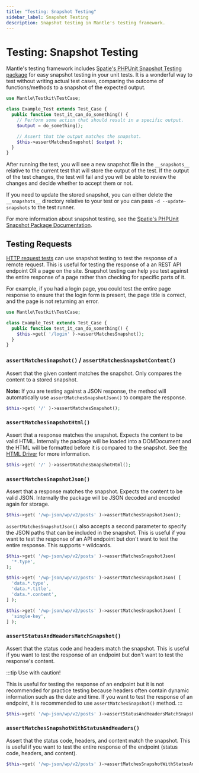 ```yaml
---
title: "Testing: Snapshot Testing"
sidebar_label: Snapshot Testing
description: Snapshot testing in Mantle's testing framework.
---
```

# Testing: Snapshot Testing

Mantle's testing framework includes [Spatie's PHPUnit Snapshot Testing
package](https://github.com/spatie/phpunit-snapshot-assertions) for easy
snapshot testing in your unit tests. It is a wonderful way to test without
writing actual test cases, comparing the outcome of functions/methods to a
snapshot of the expected output.

```php
use Mantle\Testkit\TestCase;

class Example_Test extends Test_Case {
  public function test_it_can_do_something() {
    // Perform some action that should result in a specific output.
    $output = do_something();

    // Assert that the output matches the snapshot.
    $this->assertMatchesSnapshot( $output );
  }
}
```

After running the test, you will see a new snapshot file in the `__snapshots__`
relative to the current test that will store the output of the test. If the
output of the test changes, the test will fail and you will be able to review
the changes and decide whether to accept them or not.

If you need to update the stored snapshot, you can either delete the
`__snapshots__` directory relative to your test or you can pass `-d
--update-snapshots` to the test runner.

For more information about snapshot testing, see the [Spatie's PHPUnit Snapshot
Package Documentation](https://github.com/spatie/phpunit-snapshot-assertions).

## Testing Requests

[HTTP request tests](/docs/testing/requests) can use snapshot testing to test the
response of a remote request. This is useful for testing the response of a an
REST API endpoint OR a page on the site. Snapshot testing can help you test
against the entire response of a page rather than checking for specific parts of
it.

For example, if you had a login page, you could test the entire page response to
ensure that the login form is present, the page title is correct, and the page
is not returning an error.

```php
use Mantle\Testkit\TestCase;

class Example_Test extends Test_Case {
  public function test_it_can_do_something() {
    $this->get( '/login' )->assertMatchesSnapshot();
  }
}
```

### `assertMatchesSnapshot()` / `assertMatchesSnapshotContent()`

Assert that the given content matches the snapshot. Only compares the content to
a stored snapshot.

**Note:** If you are testing against a JSON response, the method will automatically use `assertMatchesSnapshotJson()` to compare the response.

```php
$this->get( '/' )->assertMatchesSnapshot();
```

### `assertMatchesSnapshotHtml()`

Assert that a response matches the snapshot. Expects the content to be valid
HTML. Internally the package will be loaded into a DOMDocument and the HTML will
be formatted before it is compared to the snapshot. See [the HTML
Driver](https://github.com/spatie/phpunit-snapshot-assertions/blob/main/src/Drivers/HtmlDriver.php) for more information.

```php
$this->get( '/' )->assertMatchesSnapshotHtml();
```

### `assertMatchesSnapshotJson()`

Assert that a response matches the snapshot. Expects the content to be valid
JSON. Internally the package will be JSON decoded and encoded again for storage.

```php
$this->get( '/wp-json/wp/v2/posts' )->assertMatchesSnapshotJson();
```

`assertMatchesSnapshotJson()` also accepts a second parameter to specify the
JSON paths that can be included in the snapshot. This is useful if you want to
test the response of an API endpoint but don't want to test the entire response.
This supports `*` wildcards.

```php
$this->get( '/wp-json/wp/v2/posts' )->assertMatchesSnapshotJson(
  '*.type',
);

$this->get( '/wp-json/wp/v2/posts' )->assertMatchesSnapshotJson( [
  'data.*.type',
  'data.*.title',
  'data.*.content',
] );

$this->get( '/wp-json/wp/v2/posts' )->assertMatchesSnapshotJson( [
  'single-key',
] );
```

### `assertStatusAndHeadersMatchSnapshot()`

Assert that the status code and headers match the snapshot. This is useful if
you want to test the response of an endpoint but don't want to test the
response's content.

:::tip Use with caution!

This is useful for testing the response of an endpoint but it is not recommended
for practice testing because headers often contain dynamic information such as
the date and time. If you want to test the response of an endpoint, it is
recommended to use `assertMatchesSnapshot()` method.
:::

```php
$this->get( '/wp-json/wp/v2/posts' )->assertStatusAndHeadersMatchSnapshot();
```

### `assertMatchesSnapshotWithStatusAndHeaders()`

Assert that the status code, headers, and content match the snapshot. This is
useful if you want to test the entire response of the endpoint (status code,
headers, and content).

```php
$this->get( '/wp-json/wp/v2/posts' )->assertMatchesSnapshotWithStatusAndHeaders();
```
